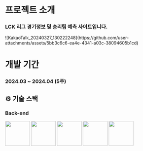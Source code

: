 <h1>프로젝트 소개</h1>
<h3>LCK 리그 경기정보 및 승리팀 예측 사이트입니다.</h3>
![KakaoTalk_20240327_130222248](https://github.com/user-attachments/assets/5bb3c6c6-ea4e-4341-a03c-38094605b1cd)
<h1>개발 기간</h1>
<h3>2024.03 ~ 2024.04 (5주)</h3>

## ⚙ 기술 스택
### Back-end
<div>
<img src="https://github.com/yewon-Noh/readme-template/blob/main/skills/Java.png?raw=true" width="80">
<img src="https://github.com/yewon-Noh/readme-template/blob/main/skills/SpringBoot.png?raw=true" width="80">
<img src="https://github.com/yewon-Noh/readme-template/blob/main/skills/Ajax.png?raw=true" width="80">
<img src="https://github.com/yewon-Noh/readme-template/blob/main/skills/JavaScript.png?raw=true" width="80">
<img src="https://github.com/yewon-Noh/readme-template/blob/main/skills/HTMLCSS.png?raw=true" width="80">
</div>

